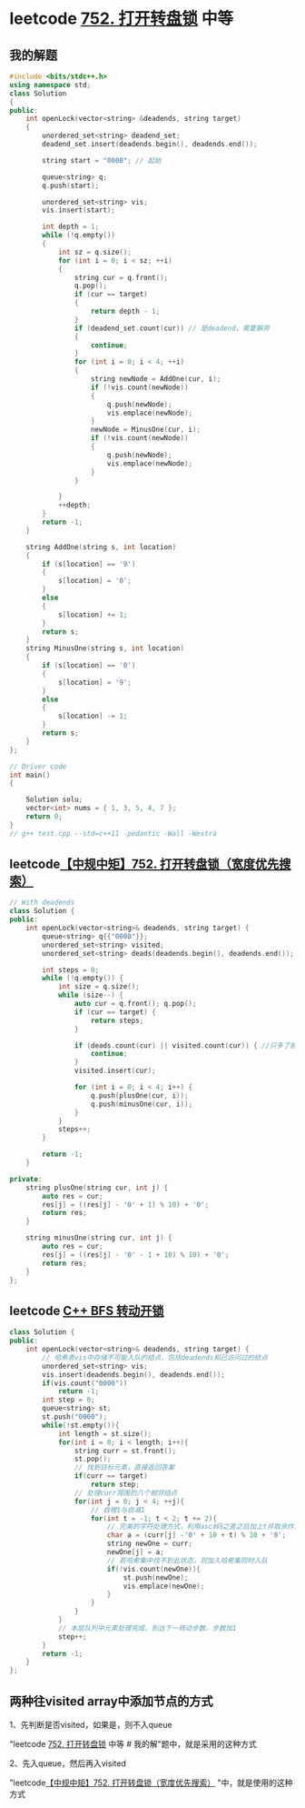 # leetcode [752. 打开转盘锁](https://leetcode-cn.com/problems/open-the-lock/) 中等

## 我的解题

```C++
#include <bits/stdc++.h>
using namespace std;
class Solution
{
public:
	int openLock(vector<string> &deadends, string target)
	{
		unordered_set<string> deadend_set;
		deadend_set.insert(deadends.begin(), deadends.end());

		string start = "0000"; // 起始

		queue<string> q;
		q.push(start);

		unordered_set<string> vis;
		vis.insert(start);

		int depth = 1;
		while (!q.empty())
		{
			int sz = q.size();
			for (int i = 0; i < sz; ++i)
			{
				string cur = q.front();
				q.pop();
				if (cur == target)
				{
					return depth - 1;
				}
				if (deadend_set.count(cur)) // 是deadend，需要摒弃
				{
					continue;
				}
				for (int i = 0; i < 4; ++i)
				{
					string newNode = AddOne(cur, i);
					if (!vis.count(newNode))
					{
						q.push(newNode);
						vis.emplace(newNode);
					}
					newNode = MinusOne(cur, i);
					if (!vis.count(newNode))
					{
						q.push(newNode);
						vis.emplace(newNode);
					}
				}

			}
			++depth;
		}
		return -1;
	}

	string AddOne(string s, int location)
	{
		if (s[location] == '9')
		{
			s[location] = '0';
		}
		else
		{
			s[location] += 1;
		}
		return s;
	}
	string MinusOne(string s, int location)
	{
		if (s[location] == '0')
		{
			s[location] = '9';
		}
		else
		{
			s[location] -= 1;
		}
		return s;
	}
};

// Driver code
int main()
{

	Solution solu;
	vector<int> nums = { 1, 3, 5, 4, 7 };
	return 0;
}
// g++ test.cpp --std=c++11 -pedantic -Wall -Wextra


```



## leetcode[【中规中矩】752. 打开转盘锁（宽度优先搜索）](https://leetcode-cn.com/problems/open-the-lock/solution/zhong-gui-zhong-ju-kuan-du-you-xian-sou-suo-by-jyj/)



```C++
// With deadends
class Solution {
public:
    int openLock(vector<string>& deadends, string target) {
        queue<string> q{{"0000"}};
        unordered_set<string> visited;
        unordered_set<string> deads(deadends.begin(), deadends.end());

        int steps = 0;
        while (!q.empty()) {
            int size = q.size();
            while (size--) {
                auto cur = q.front(); q.pop();
                if (cur == target) {
                    return steps;
                }

                if (deads.count(cur) || visited.count(cur)) { //只多了前半部分的check deadends
                    continue;
                }
                visited.insert(cur);

                for (int i = 0; i < 4; i++) {
                    q.push(plusOne(cur, i));
                    q.push(minusOne(cur, i));
                }
            }
            steps++;
        }

        return -1;
    }

private:
    string plusOne(string cur, int j) {
        auto res = cur;
        res[j] = ((res[j] - '0' + 1) % 10) + '0';
        return res;
    }

    string minusOne(string cur, int j) {
        auto res = cur;
        res[j] = ((res[j] - '0' - 1 + 10) % 10) + '0';
        return res;
    }
};

```





## leetcode [C++ BFS 转动开锁](https://leetcode-cn.com/problems/open-the-lock/solution/c-bfs-jie-jue-zhuan-dong-kai-suo-by-bei-lpvye/)

```C++
class Solution {
public:
    int openLock(vector<string>& deadends, string target) {
        // 哈希表vis中存储不可能入队的结点，包括deadends和已访问过的结点
        unordered_set<string> vis;
        vis.insert(deadends.begin(), deadends.end()); 
        if(vis.count("0000")) 
            return -1;
        int step = 0;
        queue<string> st;
        st.push("0000");
        while(!st.empty()){            
            int length = st.size();
            for(int i = 0; i < length; i++){
                string curr = st.front();
                st.pop();
                // 找到目标元素，直接返回答案
                if(curr == target)
                    return step;
                // 处理curr周围的八个相邻结点
                for(int j = 0; j < 4; ++j){
                    // 自增1与自减1
                    for(int t = -1; t < 2; t += 2){
                        // 完美的字符处理方式，利用ascⅡ码之差之后加上t并取余作为新得到的整型，然后再加上0的ascⅡ码值返回字符
                        char a = (curr[j] -'0' + 10 + t) % 10 + '0';
                        string newOne = curr;
                        newOne[j] = a;
                        // 若哈希集中找不到此状态，则加入哈希集同时入队
                        if(!vis.count(newOne)){
                            st.push(newOne);
                            vis.emplace(newOne);
                        }
                    }                 
                }
            }
            // 本层队列中元素处理完成，到达下一转动步数，步数加1
            step++;
        }
        return -1;
    }
};

```





## 两种往visited array中添加节点的方式



1、先判断是否visited，如果是，则不入queue

"leetcode [752. 打开转盘锁](https://leetcode-cn.com/problems/open-the-lock/) 中等 # 我的解"题中，就是采用的这种方式

2、先入queue，然后再入visited

"leetcode[【中规中矩】752. 打开转盘锁（宽度优先搜索）](https://leetcode-cn.com/problems/open-the-lock/solution/zhong-gui-zhong-ju-kuan-du-you-xian-sou-suo-by-jyj/) "中，就是使用的这种方式



